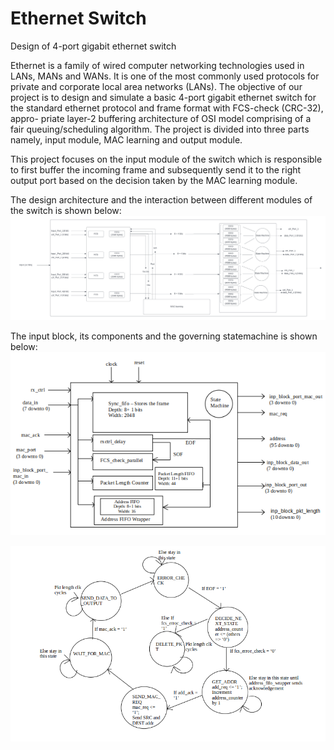 # Ethernet Switch
Design of 4-port gigabit ethernet switch

Ethernet is a family of wired computer networking technologies used in LANs, MANs and WANs. It is one of the most commonly used protocols for private and corporate local area networks (LANs). The objective of our project is to design and simulate a basic 4-port gigabit ethernet switch for the standard ethernet protocol and frame format with FCS-check (CRC-32), appro- priate layer-2 buffering architecture of OSI model comprising of a fair queuing/scheduling algorithm. The project is divided into three parts namely, input module, MAC learning and output module. 

This project focuses on the input module of the switch which is responsible to first buffer the incoming frame and subsequently send it to the right output port based on the decision taken by the MAC learning module.

The design architecture and the interaction between different modules of the switch is shown below:
![Specification](./arch/Specifications_2.png?raw=true)

The input block, its components and the governing statemachine is shown below:
![Input Block](./arch/Input_Block_Components.png?raw=true)

![State Machine](./statemachine/State_Machine.png?raw=true)
